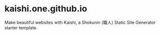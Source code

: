 # kaishi.one.github.io
Make beautiful websites with Kaishi, a Shokunin (職人) Static Site Generator starter template.
